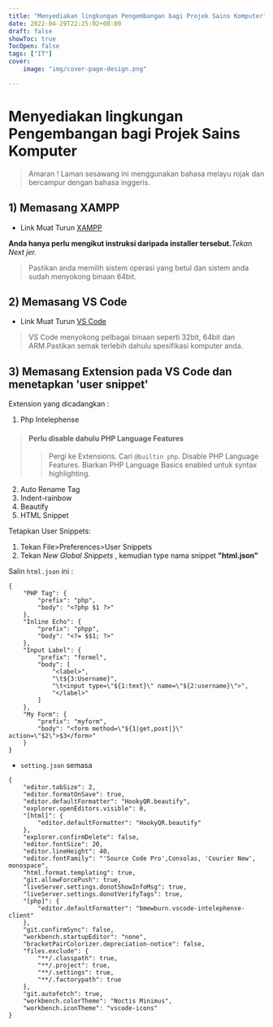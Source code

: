 ```yaml
---
title: "Menyediakan lingkungan Pengembangan bagi Projek Sains Komputer"
date: 2022-04-29T22:25:02+08:00
draft: false
showToc: true
TocOpen: false
tags: ["IT"]
cover:
    image: "img/cover-page-design.png" 

---
```


# Menyediakan lingkungan Pengembangan bagi Projek Sains Komputer

> Amaran ! Laman sesawang ini menggunakan bahasa melayu rojak dan bercampur dengan bahasa inggeris. 

## 1) Memasang XAMPP

+ Link Muat Turun [XAMPP](https://www.apachefriends.org/download.html)

**Anda hanya perlu mengikut instruksi daripada installer tersebut.**<i>Tekan Next jer.</i>

> Pastikan anda memilih sistem operasi yang betul dan sistem anda sudah menyokong binaan 64bit.


## 2) Memasang VS Code
+ Link Muat Turun [VS Code](https://code.visualstudio.com/download)

> VS Code menyokong pelbagai binaan seperti 32bit, 64bit dan ARM.Pastikan semak terlebih dahulu spesifikasi komputer anda.
## 3) Memasang Extension pada VS Code dan menetapkan 'user snippet'

Extension yang dicadangkan :
1. Php Intelephense

> #### Perlu disable dahulu **PHP Language Features**
>
>> Pergi ke Extensions. Cari `@builtin php`. Disable PHP Language Features. Biarkan PHP Language Basics enabled untuk syntax highlighting.


2. Auto Rename Tag
3. Indent-rainbow
4. Beautify
5. HTML Snippet

Tetapkan User Snippets:

1. Tekan File>Preferences>User Snippets
2. Tekan *New Global Snippets* , kemudian type nama snippet **"html.json"**

Salin `html.json` ini :
```
{
	"PHP Tag": {
		"prefix": "php",
		"body": "<?php $1 ?>"
	},
	"Inline Echo": {
		"prefix": "phpp",
		"body": "<?= $$1; ?>"
	},
	"Input Label": {
		"prefix": "formel",
		"body": [
			"<label>",
			"\t${3:Username}",
			"\t<input type=\"${1:text}\" name=\"${2:username}\">",
			"</label>"
		]
	},
	"My Form": {
		"prefix": "myform",
		"body": "<form method=\"${1|get,post|}\" action=\"$2\">$3</form>"
	}
}
```

+ `setting.json` semasa
```
{
    "editor.tabSize": 2,
    "editor.formatOnSave": true,
    "editor.defaultFormatter": "HookyQR.beautify",
    "explorer.openEditors.visible": 0,
    "[html]": {
        "editor.defaultFormatter": "HookyQR.beautify"
    },
    "explorer.confirmDelete": false,
    "editor.fontSize": 20,
    "editor.lineHeight": 40,
    "editor.fontFamily": "'Source Code Pro',Consolas, 'Courier New', monospace",
    "html.format.templating": true,
    "git.allowForcePush": true,
    "liveServer.settings.donotShowInfoMsg": true,
    "liveServer.settings.donotVerifyTags": true,
    "[php]": {
        "editor.defaultFormatter": "bmewburn.vscode-intelephense-client"
    },
    "git.confirmSync": false,
    "workbench.startupEditor": "none",
    "bracketPairColorizer.depreciation-notice": false,
    "files.exclude": {
        "**/.classpath": true,
        "**/.project": true,
        "**/.settings": true,
        "**/.factorypath": true
    },
    "git.autofetch": true,
    "workbench.colorTheme": "Noctis Minimus",
    "workbench.iconTheme": "vscode-icons"
}
```